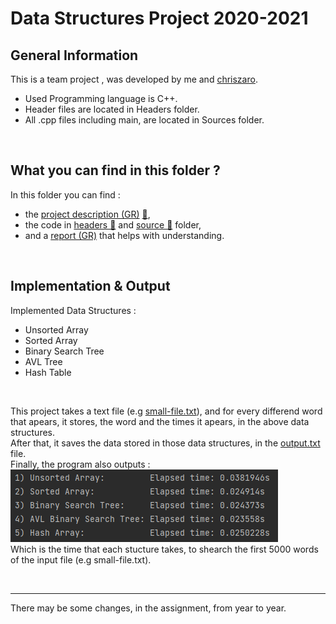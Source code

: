 # Data Structures Project 2020-2021

## General Information


This is a team project , was developed by me and [chriszaro](https://github.com/chriszaro). 

- Used Programming language is C++. <br />
- Header files are located in Headers folder. <br />
- All .cpp files including main, are located in Sources folder. 

<br />

## What you can find in this folder ?
In this folder you can find : 
- the [project description (GR)](https://github.com/tsingi-chris/CSD-Auth/blob/main/2nd%20Semester/Data%20Structures/Team%20Project/Project%20Discription.pdf) [💾](https://github.com/tsingi-chris/CSD-Auth/raw/main/2nd%20Semester/Data%20Structures/Team%20Project/Project%20Discription.pdf),
- the code in [headers 📂](https://github.com/tsingi-chris/CSD-Auth/tree/main/2nd%20Semester/Data%20Structures/Team%20Project/Headers) and [source 📂](https://github.com/tsingi-chris/CSD-Auth/tree/main/2nd%20Semester/Data%20Structures/Team%20Project/Sources) folder,
- and a [report (GR)](https://github.com/tsingi-chris/CSD-Auth/blob/main/2nd%20Semester/Data%20Structures/Team%20Project/Data%20Structures%20Assignment%20Report.pdf) that helps with understanding.

<br />



## Implementation & Output

Implemented Data Structures :
- Unsorted Array
- Sorted Array
- Binary Search Tree
- AVL Tree
- Hash Table
<br />

This project takes a text file (e.g [small-file.txt](https://github.com/tsingi-chris/CSD-Auth/blob/main/2nd%20Semester/Data%20Structures/Team%20Project/small-file.txt)), and for every differend word that apears, it stores, the word and the times it apears, in the above data structures. <br />
After that, it saves the data stored in those data structures, in the [output.txt](https://github.com/tsingi-chris/CSD-Auth/blob/main/2nd%20Semester/Data%20Structures/Team%20Project/output.txt) file. <br />
Finally, the program also outputs : <br />
<img src="Output.png" > <br />
Which is the time that each stucture takes, to shearch the first 5000 words of the input file (e.g small-file.txt).

<br />

<hr />

There may be some changes, in the assignment, from year to year.

